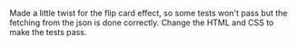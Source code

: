 Made a little twist for the flip card effect, so some tests won't pass but the fetching from the json is done correctly. Change the HTML and CSS to make the tests pass.
